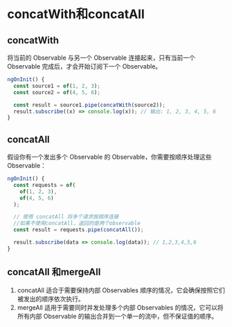 # concatWith和concatAll

## **concatWith**

将当前的 Observable 与另一个 Observable 连接起来，只有当前一个 Observable 完成后，才会开始订阅下一个 Observable。

```javascript
ngOnInit() {
  const source1 = of(1, 2, 3);
  const source2 = of(4, 5, 6);

  const result = source1.pipe(concatWith(source2));
  result.subscribe((x) => console.log(x)); // 输出: 1, 2, 3, 4, 5, 6
}

```

## **concatAll**

假设你有一个发出多个 Observable 的 Observable，你需要按顺序处理这些 Observable：

```javascript
ngOnInit() {
  const requests = of(
    of(1, 2, 3),
    of(4, 5, 6)
  );

  // 使用 concatAll 将多个请求按顺序连接
  //如果不使用concatAll，返回的是两个observable
  const result = requests.pipe(concatAll());

  result.subscribe(data => console.log(data)); // 1,2,3,4,5,6
}

```

## **concatAll 和mergeAll**&#x20;

1. concatAll 适合于需要保持内部 Observables 顺序的情况，它会确保按照它们被发出的顺序依次执行。
2. mergeAll 适用于需要同时并发处理多个内部 Observables 的情况，它可以将所有内部 Observable 的输出合并到一个单一的流中，但不保证值的顺序。
